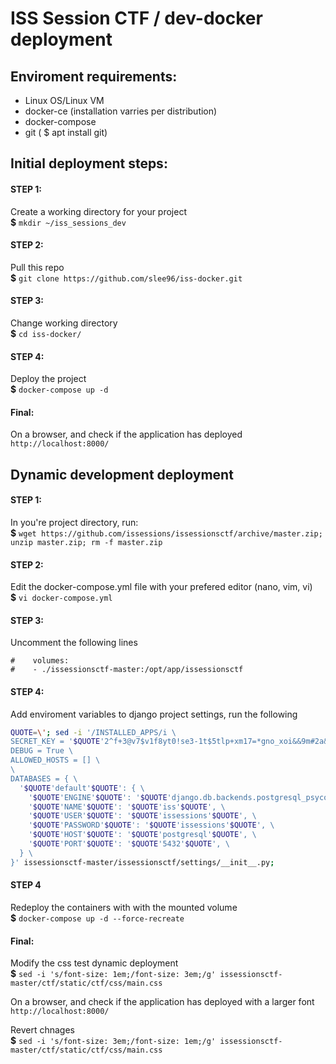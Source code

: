# ISS Session CTF / dev-docker deployment

## Enviroment requirements:
  - Linux OS/Linux VM
  - docker-ce (installation varries per distribution)
  - docker-compose  
  - git ( $ apt install git) 

## Initial deployment steps:
  #### STEP 1: 
  Create a working directory for your project \
    **$** `mkdir ~/iss_sessions_dev`

  #### STEP 2:
  Pull this repo \
    **$** `git clone https://github.com/slee96/iss-docker.git`

  #### STEP 3:
  Change working directory \
  **$** `cd iss-docker/`

  #### STEP 4:
  Deploy the project \
  **$** `docker-compose up -d`

  #### Final:
  On a browser, and check if the application has deployed \
  `http://localhost:8000/` 

## Dynamic development deployment
  #### STEP 1:
  In you're project directory, run: \
  **$** `wget https://github.com/issessions/issessionsctf/archive/master.zip; unzip master.zip; rm -f master.zip`

  #### STEP 2:
  Edit the docker-compose.yml file with your prefered editor (nano, vim, vi) \
  **$** `vi docker-compose.yml`

  #### STEP 3:
  Uncomment the following lines 
  ```
  #    volumes:
  #    - ./issessionsctf-master:/opt/app/issessionsctf
  ```

  #### STEP 4:
  Add enviroment variables to django project settings, run the following 
  ```bash
  QUOTE=\'; sed -i '/INSTALLED_APPS/i \
  SECRET_KEY = '$QUOTE'2^f+3@v7$v1f8yt0!se3-1t$5tlp+xm17=*gno_xoi&&9m#2a&'$QUOTE' \
  DEBUG = True \
  ALLOWED_HOSTS = [] \
  \
  DATABASES = { \
    '$QUOTE'default'$QUOTE': { \
      '$QUOTE'ENGINE'$QUOTE': '$QUOTE'django.db.backends.postgresql_psycopg2'$QUOTE', \
      '$QUOTE'NAME'$QUOTE': '$QUOTE'iss'$QUOTE', \
      '$QUOTE'USER'$QUOTE': '$QUOTE'issessions'$QUOTE', \
      '$QUOTE'PASSWORD'$QUOTE': '$QUOTE'issessions'$QUOTE', \
      '$QUOTE'HOST'$QUOTE': '$QUOTE'postgresql'$QUOTE', \
      '$QUOTE'PORT'$QUOTE': '$QUOTE'5432'$QUOTE', \
    } \
  }' issessionsctf-master/issessionsctf/settings/__init__.py;
  ```
  
  #### STEP 4
  Redeploy the containers with with the mounted volume \
  **$** `docker-compose up -d --force-recreate`

  #### Final:
  Modify the css test dynamic deployment  \
  **$** `sed -i 's/font-size: 1em;/font-size: 3em;/g' issessionsctf-master/ctf/static/ctf/css/main.css`

  On a browser, and check if the application has deployed with a larger font \
  `http://localhost:8000/`

  Revert chnages \
  **$** `sed -i 's/font-size: 3em;/font-size: 1em;/g' issessionsctf-master/ctf/static/ctf/css/main.css`
